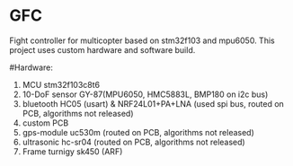 # GFC
Fight controller for multicopter based on stm32f103 and mpu6050. This project uses custom hardware and software build. 

#Hardware:
1. MCU stm32f103c8t6 
2. 10-DoF sensor GY-87(MPU6050, HMC5883L, BMP180 on i2c bus)
3. bluetooth HC05 (usart) & NRF24L01+PA+LNA (used spi bus, routed on PCB, algorithms not released)
4. custom PCB
5. gps-module uc530m (routed on PCB, algorithms not released)
6. ultrasonic hc-sr04 (routed on PCB, algorithms not released)
7. Frame turnigy sk450 (ARF)
